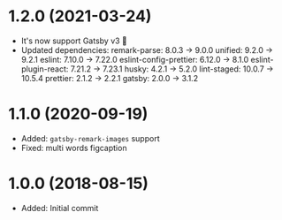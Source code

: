 # 1.2.0 (2021-03-24)

-   It's now support Gatsby v3 🚀
-   Updated dependencies:
      remark-parse: 8.0.3 -> 9.0.0
      unified: 9.2.0 -> 9.2.1
      eslint: 7.10.0 -> 7.22.0
      eslint-config-prettier: 6.12.0 -> 8.1.0
      eslint-plugin-react: 7.21.2 -> 7.23.1
      husky: 4.2.1 -> 5.2.0
      lint-staged: 10.0.7 -> 10.5.4
      prettier: 2.1.2 -> 2.2.1
      gatsby: 2.0.0 -> 3.1.2

# 1.1.0 (2020-09-19)

-   Added: `gatsby-remark-images` support
-   Fixed: multi words figcaption

# 1.0.0 (2018-08-15)

-   Added: Initial commit
